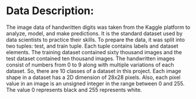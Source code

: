 # Data Description: 
The image data of handwritten digits was taken from the Kaggle platform to analyze, model, and make predictions. It is the standard dataset used by data scientists to practice their skills. To prepare the data, it was split into two tuples: test, and train tuple. Each tuple contains labels and dataset elements. The training dataset contained sixty thousand images and the test dataset contained ten thousand images. The handwritten images consist of numbers from 0 to 9 along with multiple variations of each dataset. So, there are 10 classes of a dataset in this project. Each image shape in a dataset has a 2D dimension of 28x28 pixels. Also, each pixel value in an image is an unsigned integer in the range between 0 and 255. The value 0 represents black and 255 represents white.


